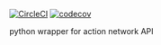 [![CircleCI](https://circleci.com/gh/PhillyDSA/pyactionnetwork.svg?style=svg)](https://circleci.com/gh/PhillyDSA/pyactionnetwork) [![codecov](https://codecov.io/gh/PhillyDSA/pyactionnetwork/branch/develop/graph/badge.svg)](https://codecov.io/gh/PhillyDSA/pyactionnetwork)

python wrapper for action network API
